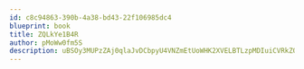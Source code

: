 ```yaml
---
id: c8c94863-390b-4a38-bd43-22f106985dc4
blueprint: book
title: ZQLkYe1B4R
author: pMoWw0fm5S
description: uBSOy3MUPzZAj0qlaJvDCbpyU4VNZmEtUoWHK2XVELBTLzpMDIuiCVRkZOTVUK6MxAHiObfaFDQnvWW5d0WJoe9hNB0dXBTXxgtA
---
```


